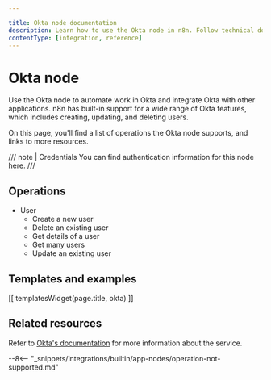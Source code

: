 ```yaml
---

title: Okta node documentation
description: Learn how to use the Okta node in n8n. Follow technical documentation to integrate Okta node into your workflows.
contentType: [integration, reference]
---
```


# Okta node

Use the Okta node to automate work in Okta and integrate Okta with other applications. n8n has built-in support for a wide range of Okta features, which includes creating, updating, and deleting users.

On this page, you'll find a list of operations the Okta node supports, and links to more resources.

///  note  | Credentials
You can find authentication information for this node [here](/integrations/builtin/credentials/okta.md).
///

## Operations

- User
    - Create a new user
    - Delete an existing user
    - Get details of a user
    - Get many users
    - Update an existing user

## Templates and examples

<!-- see https://www.notion.so/n8n/Pull-in-templates-for-the-integrations-pages-37c716837b804d30a33b47475f6e3780 -->
[[ templatesWidget(page.title, okta) ]]

## Related resources

<!-- add a link to the service's documentation. This should usually go direct to the API docs -->
Refer to [Okta's documentation](https://developer.okta.com/docs/guides/) for more information about the service.

--8<-- "_snippets/integrations/builtin/app-nodes/operation-not-supported.md"